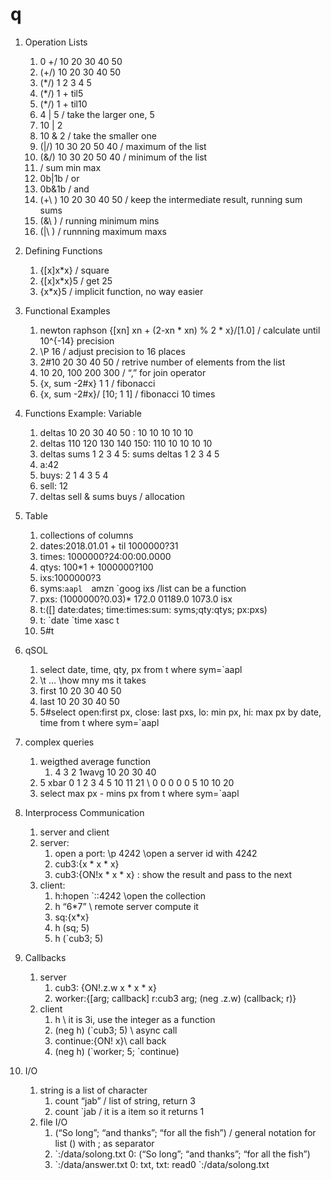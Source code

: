 # q

1. Operation Lists
   1. 0 +/ 10 20 30 40 50
   2. (+/) 10 20 30 40 50
   3. (*/) 1 2 3 4 5
   4. (*/) 1 + til5
   5. (*/) 1 + til10
   6. 4 | 5 / take the larger one, 5
   7. 10 | 2 
   8. 10 & 2 / take the smaller one
   9. (|/) 10 30 20 50 40 / maximum of the list
   10. (&/) 10 30 20 50 40 / minimum of the list
   11.  / sum min max
   12. 0b|1b / or
   13. 0b&1b / and 
   14. (+\ ) 10 20 30 40 50 / keep the intermediate result, running sum  sums
   15. (&\ ) / running minimum  mins
   16. (|\ ) / runnning maximum  maxs

2. Defining Functions
   1. {[x]x*x} / square
   2. {[x]x*x}5  / get 25
   3. {x*x}5 / implicit function, no way easier
3. Functional Examples
   1. newton raphson {[xn] xn + (2-xn * xn) % 2 * x}/[1.0] / calculate until 10^{-14} precision
   2. \P 16 / adjust precision to 16 places
   3. 2#10 20 30 40 50 / retrive number of elements from the list
   4. 10 20, 100 200 300 / “,” for join operator
   5. {x, sum -2#x} 1 1 / fibonacci
   6. {x, sum -2#x}/ [10; 1 1] / fibonacci 10 times
4. Functions Example: Variable
   1. deltas 10 20 30 40 50 : 10 10 10 10 10
   2. deltas 110 120 130 140 150: 110 10 10 10 10
   3. deltas sums 1 2 3 4 5: sums deltas 1 2 3 4 5
   4. a:42
   5. buys: 2 1 4 3 5 4
   6. sell: 12
   7. deltas sell & sums buys / allocation
5. Table
   1. collections of columns
   2. dates:2018.01.01 + til 1000000?31
   3. times: 1000000?24:00:00.0000
   4. qtys: 100*1 + 1000000?100
   5. ixs:1000000?3
   6. syms:`aapl  `amzn `goog ixs /list can be a function
   7. pxs: (1000000?0.03)* 172.0 01189.0 1073.0 isx 
   8. t:([] date:dates; time:times:sum: syms;qty:qtys; px:pxs)
   9. t: \`date `time xasc t
   10. 5#t
6. qSOL
   1. select date, time, qty, px from t where sym=`aapl
   2. \t … \how mny ms it takes
   3. first 10 20 30 40 50
   4. last 10 20 30 40 50
   5. 5#select open:first px, close: last pxs, lo: min px, hi: max px by date, time from t where sym=`aapl
7. complex queries
   1. weigthed average function
      1. 4 3 2 1wavg 10 20 30 40
   2. 5 xbar 0 1 2 3 4 5 10 11 21 \ 0 0 0 0 0 5 10 10 20
   3. select max px - mins px from t where sym=`aapl

8. Interprocess Communication
   1. server and client
   2. server:
      1. open a port: \p 4242 \open a server id with 4242
      2. cub3:{x * x * x}
      3. cub3:{ON!x * x * x} : show the result and pass to the next
   3. client:
      1. h:hopen `::4242 \open the collection
      2. h “6*7” \ remote server compute it
      3. sq:{x*x}
      4. h (sq; 5)
      5. h (`cub3; 5)
9. Callbacks
   1. server
      1. cub3: {ON!.z.w x * x * x}
      2. worker:{[arg; callback] r:cub3 arg; (neg .z.w) (callback; r)}
   2. client
      1. h  \ it is 3i, use the integer as a function
      2. (neg h) (`cub3; 5) \ async call
      3. continue:{ON! x}\ call back
      4. (neg h) (\`worker; 5;  `continue)
10. I/O 
    1. string is a list of character
       1. count “jab” / list of string, return 3
       2. count `jab / it is a item so it returns 1
    2. file I/O
       1. (“So long”; “and thanks”; “for all the fish”) / general notation for list () with ; as separator
       2. `:/data/solong.txt 0: (“So long”; “and thanks”; “for all the fish”)
       3. \`:/data/answer.txt 0: txt, txt: read0 `:/data/solong.txt

